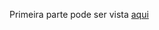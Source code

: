 Primeira parte pode ser vista [aqui](https://ellisonleao.github.io/posts/criando-plugins-para-neovim-parte-1/)

